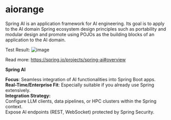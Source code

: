# aiorange
Spring AI is an application framework for AI engineering. Its goal is to apply to the AI domain Spring ecosystem design principles such as portability and modular design and promote using POJOs as the building blocks of an application to the AI domain.

Test Result:
![image](https://github.com/user-attachments/assets/872de5e0-f54a-4f6b-a39d-32e248fed581)


Read more: https://spring.io/projects/spring-ai#overview

**Spring AI**

**Focus**: Seamless integration of AI functionalities into Spring Boot apps.  
**Real-Time/Enterprise Fit**: Especially suitable if you already use Spring extensively.  
**Integration Strategy:**  
Configure LLM clients, data pipelines, or HPC clusters within the Spring context.  
Expose AI endpoints (REST, WebSocket) protected by Spring Security.  
